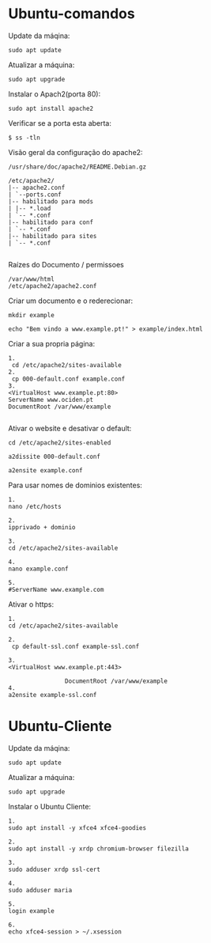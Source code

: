 # Ubuntu-comandos

Update da máqina:
```
sudo apt update
```

Atualizar a máquina:
```
sudo apt upgrade
```

Instalar o Apach2(porta 80):
```
sudo apt install apache2
```


Verificar se a porta esta aberta:
```
$ ss -tln
```

Visão geral da configuração do apache2:
```
/usr/share/doc/apache2/README.Debian.gz 

/etc/apache2/
|-- apache2.conf
| `--ports.conf
|-- habilitado para mods
| |-- *.load
| `-- *.conf
|-- habilitado para conf
| `-- *.conf
|-- habilitado para sites
| `-- *.conf
          
```
Raízes do Documento  / permissoes   
```
/var/www/html
/etc/apache2/apache2.conf
```

Criar um documento e o rederecionar:
```
mkdir example 

echo "Bem vindo a www.example.pt!" > example/index.html
```

Criar a sua propria página:
```
1.
 cd /etc/apache2/sites-available
2.
 cp 000-default.conf example.conf
3.
<VirtualHost www.example.pt:80>
ServerName www.ociden.pt
DocumentRoot /var/www/example
 
```

Ativar o website e desativar o default:
```
cd /etc/apache2/sites-enabled

a2dissite 000-default.conf 

a2ensite example.conf
```
Para usar nomes de dominios existentes:
```
1.
nano /etc/hosts

2.
ipprivado + dominio

3.
cd /etc/apache2/sites-available

4.
nano example.conf

5. 
#ServerName www.example.com
```

Ativar o https:
```
1.
cd /etc/apache2/sites-available

2.
 cp default-ssl.conf example-ssl.conf
 
3.
<VirtualHost www.example.pt:443>
                
                DocumentRoot /var/www/example
4.
a2ensite example-ssl.conf 

```


# Ubuntu-Cliente


Update da máqina:
```
sudo apt update
```

Atualizar a máquina:
```
sudo apt upgrade
```

Instalar o Ubuntu Cliente:
```
1.
sudo apt install -y xfce4 xfce4-goodies

2.
sudo apt install -y xrdp chromium-browser filezilla

3.
sudo adduser xrdp ssl-cert

4.
sudo adduser maria

5.
login example

6.
echo xfce4-session > ~/.xsession
```







